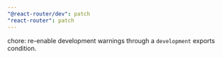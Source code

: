 ```yaml
---
"@react-router/dev": patch
"react-router": patch
---
```


chore: re-enable development warnings through a `development` exports condition.
